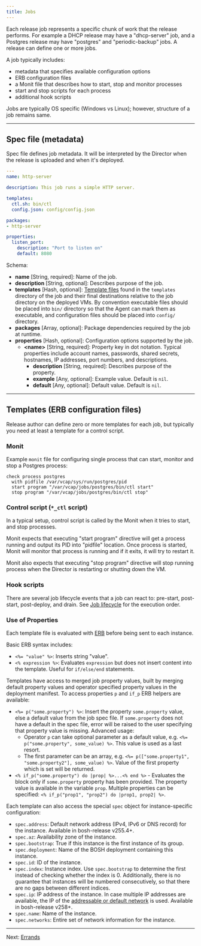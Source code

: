 ```yaml
---
title: Jobs
---
```


Each release job represents a specific chunk of work that the release performs. For example a DHCP release may have a "dhcp-server" job, and a Postgres release may have "postgres" and "periodic-backup" jobs. A release can define one or more jobs.

A job typically includes:

- metadata that specifies available configuration options
- ERB configuration files
- a Monit file that describes how to start, stop and monitor processes
- start and stop scripts for each process
- additional hook scripts

Jobs are typically OS specific (Windows vs Linux); however, structure of a job remains same.

---
## Spec file (metadata) <a id="spec"></a>

Spec file defines job metadata. It will be interpreted by the Director when the release is uploaded and when it's deployed.

```yaml
---
name: http-server

description: This job runs a simple HTTP server.

templates:
  ctl.sh: bin/ctl
  config.json: config/config.json

packages:
- http-server

properties:
  listen_port:
    description: "Port to listen on"
    default: 8080
```

Schema:

* **name** [String, required]: Name of the job.
* **description** [String, optional]: Describes purpose of the job.
* **templates** [Hash, optional]: [Template files](#templates) found in the `templates` directory of the job and their final destinations relative to the job directory on the deployed VMs. By convention executable files should be placed into `bin/` directory so that the Agent can mark them as executable, and configuration files should be placed into `config/` directory.
* **packages** [Array, optional]: Package dependencies required by the job at runtime.
* **properties** [Hash, optional]: Configuration options supported by the job.
    * **\<name\>** [String, required]: Property key in dot notation. Typical properties include account names, passwords, shared secrets, hostnames, IP addresses, port numbers, and descriptions.
        * **description** [String, required]: Describes purpose of the property.
        * **example** [Any, optional]: Example value. Default is `nil`.
        * **default** [Any, optional]: Default value. Default is `nil`.

---
## Templates (ERB configuration files) <a id="templates"></a>

Release author can define zero or more templates for each job, but typically you need at least a template for a control script.

### Monit <a id="monit"></a>

Example `monit` file for configuring single process that can start, monitor and stop a Postgres process:

```
check process postgres
  with pidfile /var/vcap/sys/run/postgres/pid
  start program "/var/vcap/jobs/postgres/bin/ctl start"
  stop program "/var/vcap/jobs/postgres/bin/ctl stop"
```

### Control script (`*_ctl` script) <a id="ctl"></a>

In a typical setup, control script is called by the Monit when it tries to start, and stop processes.

Monit expects that executing "start program" directive will get a process running and output its PID into "pidfile" location. Once process is started, Monit will monitor that process is running and if it exits, it will try to restart it.

Monit also expects that executing "stop program" directive will stop running process when the Director is restarting or shutting down the VM.

### Hook scripts <a id="hooks"></a>

There are several job lifecycle events that a job can react to: pre-start, post-start, post-deploy, and drain. See [Job lifecycle](job-lifecycle.md) for the execution order.

### Use of Properties <a id="properties"></a>

Each template file is evaluated with [ERB](http://apidock.com/ruby/ERB) before being sent to each instance.

Basic ERB syntax includes:

- `<%= "value" %>`: Inserts string "value".
- `<% expression %>`: Evaluates `expression` but does not insert content into the template. Useful for `if/else/end` statements.

Templates have access to merged job property values, built by merging default property values and operator specified property values in the deployment manifest. To access properties `p` and `if_p` ERB helpers are available:

- `<%= p("some.property") %>`: Insert the property `some.property` value, else a default value from the job spec file. If `some.property` does not have a default in the spec file, error will be raised to the user specifying that property value is missing.
Advanced usage:
    - Operator `p` can take optional parameter as a default value, e.g. `<%= p("some.property", some_value) %>`. This value is used as a last resort.
    - The first parameter can be an array, e.g. `<%= p(["some.property1", "some.property2"], some_value) %>`. Value of the first property which is set will be returned.
- `<% if_p("some.property") do |prop| %>...<% end %>` - Evaluates the block only if `some.property` property has been provided. The property value is available in the variable `prop`. Multiple properties can be specified: `<% if_p("prop1", "prop2") do |prop1, prop2| %>`.

<a id="properties-spec"></a>

Each template can also access the special `spec` object for instance-specific configuration:

- `spec.address`: Default network address (IPv4, IPv6 or DNS record) for the instance. Available in bosh-release v255.4+.
- `spec.az`: Availability zone of the instance.
- `spec.bootstrap`: True if this instance is the first instance of its group.
- `spec.deployment`: Name of the BOSH deployment containing this instance.
- `spec.id`: ID of the instance.
- `spec.index`: Instance index. Use `spec.bootstrap` to determine the first instead of checking whether the index is 0. Additionally, there is no guarantee that instances will be numbered consecutively, so that there are no gaps between different indices.
- `spec.ip`: IP address of the instance. In case multiple IP addresses are available, the IP of the [addressable or default network](networks.md#multi-homed) is used. Available in bosh-release v258+.
- `spec.name`: Name of the instance.
- `spec.networks`: Entire set of network information for the instance.

---
Next: [Errands](errands.md)
